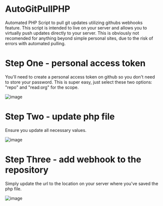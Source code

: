 # AutoGitPullPHP
Automated PHP Script to pull git updates utilizing githubs webhooks feature. This script is intended to live on your server and allows you to virtually push updates directly to your server. This is obviously not recomended for anything beyond simple personal sites, due to the risk of errors with automated pulling.

# Step One - personal access token
You'll need to create a personal access token on github so you don't need to store your password. This is super easy, just select these two options: "repo" and "read:org" for the scope.

![image](https://github.com/williamdjestes/AutoGitPullPHP/assets/106040564/ceee5a77-d03f-4adf-a86c-360d359b3311)

# Step Two - update php file
Ensure you update all necessary values.

![image](https://github.com/williamdjestes/AutoGitPullPHP/assets/106040564/f15b7b78-efc6-4fc6-b0b2-ce5a87c273d6)


# Step Three - add webhook to the repository
Simply update the url to the location on your server where you've saved the php file.

![image](https://github.com/williamdjestes/AutoGitPullPHP/assets/106040564/2bf7ac88-1186-4439-ba12-abe3c676c62b)

